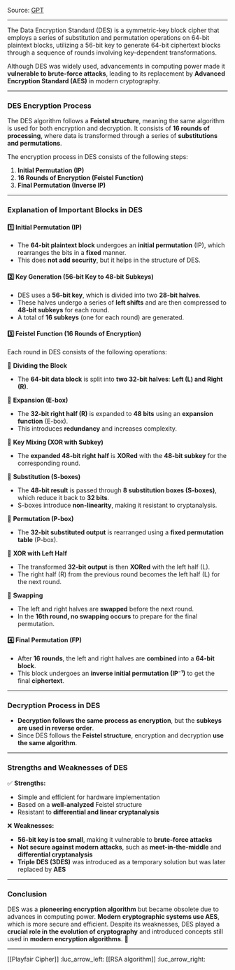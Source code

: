 Source: [GPT](https://chatgpt.com/c/67c585b6-e260-8009-bae0-30b0ea684d33) 

___

The Data Encryption Standard (DES) is a symmetric-key block cipher that employs a series of substitution and permutation operations on 64-bit plaintext blocks, utilizing a 56-bit key to generate 64-bit ciphertext blocks through a sequence of rounds involving key-dependent transformations.

Although DES was widely used, advancements in computing power made it **vulnerable to brute-force attacks**, leading to its replacement by **Advanced Encryption Standard (AES)** in modern cryptography.

---

### **DES Encryption Process**

The DES algorithm follows a **Feistel structure**, meaning the same algorithm is used for both encryption and decryption. It consists of **16 rounds of processing**, where data is transformed through a series of **substitutions and permutations**.

The encryption process in DES consists of the following steps:

1. **Initial Permutation (IP)**
2. **16 Rounds of Encryption (Feistel Function)**
3. **Final Permutation (Inverse IP)**

---

### **Explanation of Important Blocks in DES**

#### 1️⃣ **Initial Permutation (IP)**

- The **64-bit plaintext block** undergoes an **initial permutation** (IP), which rearranges the bits in a **fixed** manner.
- This does **not add security**, but it helps in the structure of DES.

#### 2️⃣ **Key Generation (56-bit Key to 48-bit Subkeys)**

- DES uses a **56-bit key**, which is divided into two **28-bit halves**.
- These halves undergo a series of **left shifts** and are then compressed to **48-bit subkeys** for each round.
- A total of **16 subkeys** (one for each round) are generated.

#### 3️⃣ **Feistel Function (16 Rounds of Encryption)**

Each round in DES consists of the following operations:

🔹 **Dividing the Block**

- The **64-bit data block** is split into **two 32-bit halves**: **Left (L) and Right (R)**.

🔹 **Expansion (E-box)**

- The **32-bit right half (R)** is expanded to **48 bits** using an **expansion function** (E-box).
- This introduces **redundancy** and increases complexity.

🔹 **Key Mixing (XOR with Subkey)**

- The **expanded 48-bit right half** is **XORed** with the **48-bit subkey** for the corresponding round.

🔹 **Substitution (S-boxes)**

- The **48-bit result** is passed through **8 substitution boxes (S-boxes)**, which reduce it back to **32 bits**.
- S-boxes introduce **non-linearity**, making it resistant to cryptanalysis.

🔹 **Permutation (P-box)**

- The **32-bit substituted output** is rearranged using a **fixed permutation table** (P-box).

🔹 **XOR with Left Half**

- The transformed **32-bit output** is then **XORed** with the left half (L).
- The right half (R) from the previous round becomes the left half (L) for the next round.

🔹 **Swapping**

- The left and right halves are **swapped** before the next round.
- In the **16th round, no swapping occurs** to prepare for the final permutation.

#### 4️⃣ **Final Permutation (FP)**

- After **16 rounds**, the left and right halves are **combined** into a **64-bit block**.
- This block undergoes an **inverse initial permutation (IP⁻¹)** to get the final **ciphertext**.

---

### **Decryption Process in DES**

- **Decryption follows the same process as encryption**, but the **subkeys are used in reverse order**.
- Since DES follows the **Feistel structure**, encryption and decryption **use the same algorithm**.

---

### **Strengths and Weaknesses of DES**

✅ **Strengths:**

- Simple and efficient for hardware implementation
- Based on a **well-analyzed** Feistel structure
- Resistant to **differential and linear cryptanalysis**

❌ **Weaknesses:**

- **56-bit key is too small**, making it vulnerable to **brute-force attacks**
- **Not secure against modern attacks**, such as **meet-in-the-middle** and **differential cryptanalysis**
- **Triple DES (3DES)** was introduced as a temporary solution but was later replaced by **AES**

---

### **Conclusion**

DES was a **pioneering encryption algorithm** but became obsolete due to advances in computing power. **Modern cryptographic systems use AES**, which is more secure and efficient. Despite its weaknesses, DES played a **crucial role in the evolution of cryptography** and introduced concepts still used in **modern encryption algorithms**. 🚀

---

[[Playfair Cipher]] :luc_arrow_left:
[[RSA algorithm]] :luc_arrow_right: